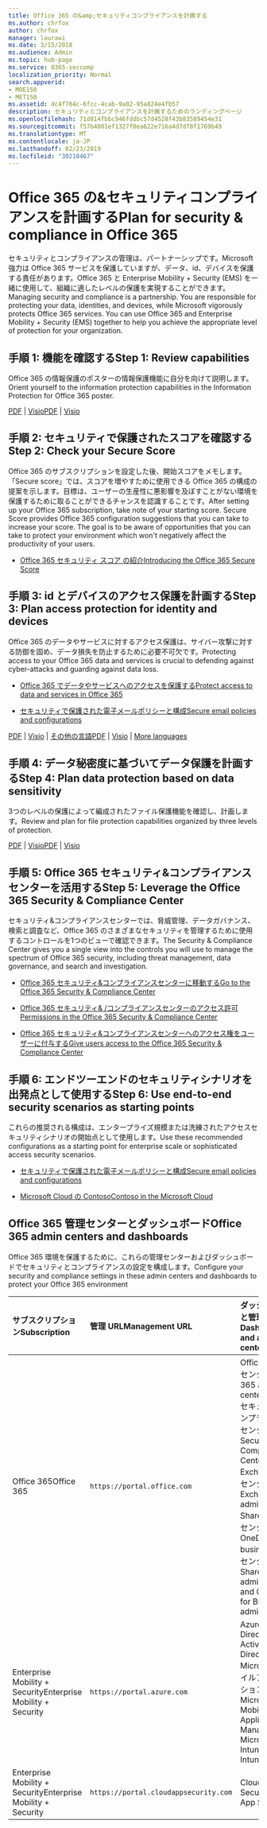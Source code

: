 ```yaml
---
title: Office 365 の&amp;セキュリティコンプライアンスを計画する
ms.author: chrfox
author: chrfox
manager: laurawi
ms.date: 3/15/2018
ms.audience: Admin
ms.topic: hub-page
ms.service: O365-seccomp
localization_priority: Normal
search.appverid:
- MOE150
- MET150
ms.assetid: dc4f704c-6fcc-4cab-9a02-95a824e4fb57
description: セキュリティとコンプライアンスを計画するためのランディングページ
ms.openlocfilehash: 71d814fbbc946fddbc57d4528f43b83589454e31
ms.sourcegitcommit: f57b4001ef1327f0ea622e716a4d7d78f1769b49
ms.translationtype: MT
ms.contentlocale: ja-JP
ms.lasthandoff: 02/23/2019
ms.locfileid: "30218467"
---
```

# <a name="plan-for-security-amp-compliance-in-office-365"></a><span data-ttu-id="5c0fd-103">Office 365 の&amp;セキュリティコンプライアンスを計画する</span><span class="sxs-lookup"><span data-stu-id="5c0fd-103">Plan for security &amp; compliance in Office 365</span></span>

<span data-ttu-id="5c0fd-p101">セキュリティとコンプライアンスの管理は、パートナーシップです。Microsoft 強力は Office 365 サービスを保護していますが、データ、id、デバイスを保護する責任があります。Office 365 と Enterprise Mobility + Security (EMS) を一緒に使用して、組織に適したレベルの保護を実現することができます。</span><span class="sxs-lookup"><span data-stu-id="5c0fd-p101">Managing security and compliance is a partnership. You are responsible for protecting your data, identities, and devices, while Microsoft vigorously protects Office 365 services. You can use Office 365 and Enterprise Mobility + Security (EMS) together to help you achieve the appropriate level of protection for your organization.</span></span>
  
## <a name="step-1-review-capabilities"></a><span data-ttu-id="5c0fd-107">手順 1: 機能を確認する</span><span class="sxs-lookup"><span data-stu-id="5c0fd-107">Step 1: Review capabilities</span></span>

<span data-ttu-id="5c0fd-108">Office 365 の情報保護のポスターの情報保護機能に自分を向けて説明します。</span><span class="sxs-lookup"><span data-stu-id="5c0fd-108">Orient yourself to the information protection capabilities in the Information Protection for Office 365 poster.</span></span> 
  
<span data-ttu-id="5c0fd-109">[PDF](https://download.microsoft.com/download/2/3/D/23D91386-8349-4F7A-9470-FD5AED861F16/MSFT_cloud_architecture_informationprotection.pdf) | [Visio](https://download.microsoft.com/download/2/3/D/23D91386-8349-4F7A-9470-FD5AED861F16/MSFT_cloud_architecture_informationprotection.vsd)</span><span class="sxs-lookup"><span data-stu-id="5c0fd-109">[PDF](https://download.microsoft.com/download/2/3/D/23D91386-8349-4F7A-9470-FD5AED861F16/MSFT_cloud_architecture_informationprotection.pdf) | [Visio](https://download.microsoft.com/download/2/3/D/23D91386-8349-4F7A-9470-FD5AED861F16/MSFT_cloud_architecture_informationprotection.vsd)</span></span>
  
## <a name="step-2-check-your-secure-score"></a><span data-ttu-id="5c0fd-110">手順 2: セキュリティで保護されたスコアを確認する</span><span class="sxs-lookup"><span data-stu-id="5c0fd-110">Step 2: Check your Secure Score</span></span>

<span data-ttu-id="5c0fd-p102">Office 365 のサブスクリプションを設定した後、開始スコアをメモします。「Secure score」では、スコアを増やすために使用できる Office 365 の構成の提案を示します。目標は、ユーザーの生産性に悪影響を及ぼすことがない環境を保護するために取ることができるチャンスを認識することです。</span><span class="sxs-lookup"><span data-stu-id="5c0fd-p102">After setting up your Office 365 subscription, take note of your starting score. Secure Score provides Office 365 configuration suggestions that you can take to increase your score. The goal is to be aware of opportunities that you can take to protect your environment which won't negatively affect the productivity of your users.</span></span>
  
- [<span data-ttu-id="5c0fd-114">Office 365 セキュリティ スコア の紹介</span><span class="sxs-lookup"><span data-stu-id="5c0fd-114">Introducing the Office 365 Secure Score</span></span>](office-365-secure-score.md)
    
## <a name="step-3-plan-access-protection-for-identity-and-devices"></a><span data-ttu-id="5c0fd-115">手順 3: id とデバイスのアクセス保護を計画する</span><span class="sxs-lookup"><span data-stu-id="5c0fd-115">Step 3: Plan access protection for identity and devices</span></span>

<span data-ttu-id="5c0fd-116">Office 365 のデータやサービスに対するアクセス保護は、サイバー攻撃に対する防御を固め、データ損失を防止するために必要不可欠です。</span><span class="sxs-lookup"><span data-stu-id="5c0fd-116">Protecting access to your Office 365 data and services is crucial to defending against cyber-attacks and guarding against data loss.</span></span>
  
- [<span data-ttu-id="5c0fd-117">Office 365 でデータやサービスへのアクセスを保護する</span><span class="sxs-lookup"><span data-stu-id="5c0fd-117">Protect access to data and services in Office 365</span></span>](protect-access-to-data-and-services.md)
    
- [<span data-ttu-id="5c0fd-118">セキュリティで保護された電子メールポリシーと構成</span><span class="sxs-lookup"><span data-stu-id="5c0fd-118">Secure email policies and configurations</span></span>](https://docs.microsoft.com/microsoft-365/enterprise/secure-email-recommended-policies)
    
<span data-ttu-id="5c0fd-119">[PDF](https://go.microsoft.com/fwlink/p/?linkid=841656) | [Visio](https://go.microsoft.com/fwlink/p/?linkid=841657) | [その他の言語](https://www.microsoft.com/download/details.aspx?id=55032)</span><span class="sxs-lookup"><span data-stu-id="5c0fd-119">[PDF](https://go.microsoft.com/fwlink/p/?linkid=841656) | [Visio](https://go.microsoft.com/fwlink/p/?linkid=841657) | [More languages](https://www.microsoft.com/download/details.aspx?id=55032)</span></span>
  
## <a name="step-4-plan-data-protection-based-on-data-sensitivity"></a><span data-ttu-id="5c0fd-120">手順 4: データ秘密度に基づいてデータ保護を計画する</span><span class="sxs-lookup"><span data-stu-id="5c0fd-120">Step 4: Plan data protection based on data sensitivity</span></span>

<span data-ttu-id="5c0fd-121">3つのレベルの保護によって編成されたファイル保護機能を確認し、計画します。</span><span class="sxs-lookup"><span data-stu-id="5c0fd-121">Review and plan for file protection capabilities organized by three levels of protection.</span></span>
  
<span data-ttu-id="5c0fd-122">[PDF](http://download.microsoft.com/download/7/8/9/789645A5-BD10-4541-BC33-F8D1EFF5E911/MSFT_cloud_architecture_O365%20file%20protection.pdf) | [Visio](http://download.microsoft.com/download/7/8/9/789645A5-BD10-4541-BC33-F8D1EFF5E911/MSFT_cloud_architecture_O365%20file%20protection.vsdx)</span><span class="sxs-lookup"><span data-stu-id="5c0fd-122">[PDF](http://download.microsoft.com/download/7/8/9/789645A5-BD10-4541-BC33-F8D1EFF5E911/MSFT_cloud_architecture_O365%20file%20protection.pdf) | [Visio](http://download.microsoft.com/download/7/8/9/789645A5-BD10-4541-BC33-F8D1EFF5E911/MSFT_cloud_architecture_O365%20file%20protection.vsdx)</span></span>
  
## <a name="step-5-leverage-the-office-365-security-amp-compliance-center"></a><span data-ttu-id="5c0fd-123">手順 5: Office 365 セキュリティ&amp;コンプライアンスセンターを活用する</span><span class="sxs-lookup"><span data-stu-id="5c0fd-123">Step 5: Leverage the Office 365 Security &amp; Compliance Center</span></span>

<span data-ttu-id="5c0fd-124">セキュリティ&amp;コンプライアンスセンターでは、脅威管理、データガバナンス、検索と調査など、Office 365 のさまざまなセキュリティを管理するために使用するコントロールを1つのビューで確認できます。</span><span class="sxs-lookup"><span data-stu-id="5c0fd-124">The Security &amp; Compliance Center gives you a single view into the controls you will use to manage the spectrum of Office 365 security, including threat management, data governance, and search and investigation.</span></span> 
  
- [<span data-ttu-id="5c0fd-125">Office 365 セキュリティ&amp;コンプライアンスセンターに移動する</span><span class="sxs-lookup"><span data-stu-id="5c0fd-125">Go to the Office 365 Security &amp; Compliance Center</span></span>](go-to-the-securitycompliance-center.md)
    
- [<span data-ttu-id="5c0fd-126">Office 365 セキュリティ&amp; /コンプライアンスセンターのアクセス許可</span><span class="sxs-lookup"><span data-stu-id="5c0fd-126">Permissions in the Office 365 Security &amp; Compliance Center</span></span>](permissions-in-the-security-and-compliance-center.md)
    
- [<span data-ttu-id="5c0fd-127">Office 365 セキュリティ&amp;コンプライアンスセンターへのアクセス権をユーザーに付与する</span><span class="sxs-lookup"><span data-stu-id="5c0fd-127">Give users access to the Office 365 Security &amp; Compliance Center</span></span>](grant-access-to-the-security-and-compliance-center.md)
    
## <a name="step-6-use-end-to-end-security-scenarios-as-starting-points"></a><span data-ttu-id="5c0fd-128">手順 6: エンドツーエンドのセキュリティシナリオを出発点として使用する</span><span class="sxs-lookup"><span data-stu-id="5c0fd-128">Step 6: Use end-to-end security scenarios as starting points</span></span>

<span data-ttu-id="5c0fd-129">これらの推奨される構成は、エンタープライズ規模または洗練されたアクセスセキュリティシナリオの開始点として使用します。</span><span class="sxs-lookup"><span data-stu-id="5c0fd-129">Use these recommended configurations as a starting point for enterprise scale or sophisticated access security scenarios.</span></span>
  
- [<span data-ttu-id="5c0fd-130">セキュリティで保護された電子メールポリシーと構成</span><span class="sxs-lookup"><span data-stu-id="5c0fd-130">Secure email policies and configurations</span></span>](https://docs.microsoft.com/microsoft-365/enterprise/secure-email-recommended-policies)
    
- [<span data-ttu-id="5c0fd-131">Microsoft Cloud の Contoso</span><span class="sxs-lookup"><span data-stu-id="5c0fd-131">Contoso in the Microsoft Cloud</span></span>](http://aka.ms/cloudarchcontoso)
    
## <a name="office-365-admin-centers-and-dashboards"></a><span data-ttu-id="5c0fd-132">Office 365 管理センターとダッシュボード</span><span class="sxs-lookup"><span data-stu-id="5c0fd-132">Office 365 admin centers and dashboards</span></span>

<span data-ttu-id="5c0fd-133">Office 365 環境を保護するために、これらの管理センターおよびダッシュボードでセキュリティとコンプライアンスの設定を構成します。</span><span class="sxs-lookup"><span data-stu-id="5c0fd-133">Configure your security and compliance settings in these admin centers and dashboards to protect your Office 365 environment</span></span>
  
|<span data-ttu-id="5c0fd-134">**サブスクリプション**</span><span class="sxs-lookup"><span data-stu-id="5c0fd-134">**Subscription**</span></span>|<span data-ttu-id="5c0fd-135">**管理 URL**</span><span class="sxs-lookup"><span data-stu-id="5c0fd-135">**Management URL**</span></span>|<span data-ttu-id="5c0fd-136">**ダッシュボードと管理センター**</span><span class="sxs-lookup"><span data-stu-id="5c0fd-136">**Dashboards and admin centers**</span></span>|
|:-----|:-----|:-----|
|<span data-ttu-id="5c0fd-137">Office 365</span><span class="sxs-lookup"><span data-stu-id="5c0fd-137">Office 365</span></span>  <br/> |`https://portal.office.com`  <br/> | <span data-ttu-id="5c0fd-138">Office 365 管理センター</span><span class="sxs-lookup"><span data-stu-id="5c0fd-138">Office 365 admin center</span></span>  <br/>  <span data-ttu-id="5c0fd-139">セキュリティ/コンプライアンス センター</span><span class="sxs-lookup"><span data-stu-id="5c0fd-139">Security &amp; Compliance Center</span></span>  <br/>  <span data-ttu-id="5c0fd-140">Exchange 管理センター</span><span class="sxs-lookup"><span data-stu-id="5c0fd-140">Exchange admin center</span></span>  <br/>  <span data-ttu-id="5c0fd-141">SharePoint 管理センターと OneDrive for business 管理センター</span><span class="sxs-lookup"><span data-stu-id="5c0fd-141">SharePoint admin center and OneDrive for Business admin center</span></span>  <br/> |
|<span data-ttu-id="5c0fd-142">Enterprise Mobility + Security</span><span class="sxs-lookup"><span data-stu-id="5c0fd-142">Enterprise Mobility + Security</span></span>  <br/> |`https://portal.azure.com`  <br/> | <span data-ttu-id="5c0fd-143">Azure Active Directory</span><span class="sxs-lookup"><span data-stu-id="5c0fd-143">Azure Active Directory</span></span>  <br/>  <span data-ttu-id="5c0fd-144">Microsoft モバイルアプリケーション管理</span><span class="sxs-lookup"><span data-stu-id="5c0fd-144">Microsoft Mobile Application Management</span></span>  <br/>  <span data-ttu-id="5c0fd-145">Microsoft Intune</span><span class="sxs-lookup"><span data-stu-id="5c0fd-145">Microsoft Intune</span></span>  <br/> |
|<span data-ttu-id="5c0fd-146">Enterprise Mobility + Security</span><span class="sxs-lookup"><span data-stu-id="5c0fd-146">Enterprise Mobility + Security</span></span>  <br/> |`https://portal.cloudappsecurity.com`  <br/> | <span data-ttu-id="5c0fd-147">Cloud App Security</span><span class="sxs-lookup"><span data-stu-id="5c0fd-147">Cloud App Security</span></span>  <br/> |
   

